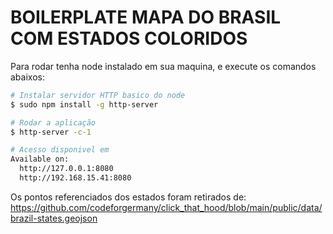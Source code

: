 # BOILERPLATE MAPA DO BRASIL COM ESTADOS COLORIDOS


Para rodar tenha node instalado em sua maquina, e execute os comandos abaixos:
```bash
# Instalar servidor HTTP basico do node
$ sudo npm install -g http-server

# Rodar a aplicação
$ http-server -c-1     

# Acesso disponivel em
Available on:
  http://127.0.0.1:8080
  http://192.168.15.41:8080
```

Os pontos referenciados dos estados foram retirados de:
https://github.com/codeforgermany/click_that_hood/blob/main/public/data/brazil-states.geojson